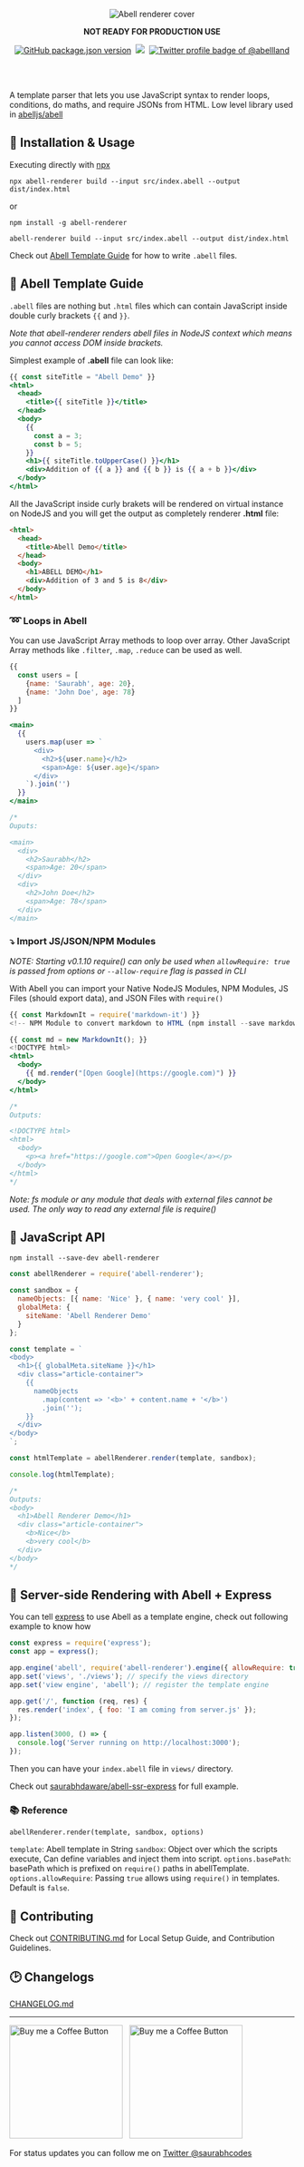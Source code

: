 <p align="center"><img alt="Abell renderer cover" src="https://res.cloudinary.com/saurabhdaware/image/upload/v1588856971/abell/abellrendererghhead.png"></p>

<p align="center"><b>NOT READY FOR PRODUCTION USE</b></p>

<p align="center">
<a href="https://npmjs.org/package/abell-renderer"><img alt="GitHub package.json version" src="https://img.shields.io/github/package-json/v/abelljs/abell-renderer/main?style=for-the-badge&labelColor=black&logo=npm&label=abell%20renderer&color=darkred"></a>&nbsp; <a href="https://discord.gg/ndsVpRG"><img src="https://img.shields.io/badge/discord-join%20chat-738ADB?style=for-the-badge&logo=discord&logoColor=738ADB&labelColor=black"/></a>&nbsp; <a href="https://twitter.com/abellland"><img alt="Twitter profile badge of @abellland" src="https://img.shields.io/badge/follow-@AbellLand-1DA1F2?style=for-the-badge&logo=twitter&logoColor=1DA1F2&labelColor=black"/></a>

</p>

<br/><br/>

<p align="left">A template parser that lets you use JavaScript syntax to render loops, conditions, do maths, and require JSONs from HTML. Low level library used in <a href="https://github.com/abelljs/abell">abelljs/abell<a></p>

## 🚀 Installation & Usage

Executing directly with [npx](https://medium.com/@maybekatz/introducing-npx-an-npm-package-runner-55f7d4bd282b)

```shell
npx abell-renderer build --input src/index.abell --output dist/index.html
```

or

```shell
npm install -g abell-renderer
```

```shell
abell-renderer build --input src/index.abell --output dist/index.html
```

Check out [Abell Template Guide](#-abell-template-guide) for how to write `.abell` files.

## 📘 Abell Template Guide

`.abell` files are nothing but `.html` files which can contain JavaScript inside double curly brackets `{{` and `}}`.

_Note that abell-renderer renders abell files in NodeJS context which means you cannot access DOM inside brackets._

Simplest example of **.abell** file can look like:

```jsx
{{ const siteTitle = "Abell Demo" }}
<html>
  <head>
    <title>{{ siteTitle }}</title>
  </head>
  <body>
    {{
      const a = 3;
      const b = 5;
    }}
    <h1>{{ siteTitle.toUpperCase() }}</h1>
    <div>Addition of {{ a }} and {{ b }} is {{ a + b }}</div>
  </body>
</html>
```

All the JavaScript inside curly brakets will be rendered on virtual instance on NodeJS and you will get the output as completely renderer **.html** file:

```html
<html>
  <head>
    <title>Abell Demo</title>
  </head>
  <body>
    <h1>ABELL DEMO</h1>
    <div>Addition of 3 and 5 is 8</div>
  </body>
</html>
```

### ➿ Loops in Abell

You can use JavaScript Array methods to loop over array. Other JavaScript Array methods like `.filter`, `.map`, `.reduce` can be used as well.

```jsx
{{
  const users = [
    {name: 'Saurabh', age: 20},
    {name: 'John Doe', age: 78}
  ]
}}

<main>
  {{
    users.map(user => `
      <div>
        <h2>${user.name}</h2>
        <span>Age: ${user.age}</span>
      </div>
    `).join('')
  }}
</main>

/*
Ouputs:

<main>
  <div>
    <h2>Saurabh</h2>
    <span>Age: 20</span>
  </div>
  <div>
    <h2>John Doe</h2>
    <span>Age: 78</span>
  </div>
</main>

```

### ⤵️ Import JS/JSON/NPM Modules

_NOTE: Starting v0.1.10 require() can only be used when `allowRequire: true` is passed from options or `--allow-require` flag is passed in CLI_

With Abell you can import your Native NodeJS Modules, NPM Modules, JS Files (should export data), and JSON Files with `require()`

```jsx
{{ const MarkdownIt = require('markdown-it') }}
<!-- NPM Module to convert markdown to HTML (npm install --save markdown-it) -->

{{ const md = new MarkdownIt(); }}
<!DOCTYPE html>
<html>
  <body>
    {{ md.render("[Open Google](https://google.com)") }}
  </body>
</html>

/*
Outputs:

<!DOCTYPE html>
<html>
  <body>
    <p><a href="https://google.com">Open Google</a></p>
  </body>
</html>
*/
```

_Note: fs module or any module that deals with external files cannot be used. The only way to read any external file is require()_

## 💛 JavaScript API

```shell
npm install --save-dev abell-renderer
```

```js
const abellRenderer = require('abell-renderer');

const sandbox = {
  nameObjects: [{ name: 'Nice' }, { name: 'very cool' }],
  globalMeta: {
    siteName: 'Abell Renderer Demo'
  }
};

const template = `
<body>
  <h1>{{ globalMeta.siteName }}</h1>
  <div class="article-container">
    {{
      nameObjects
        .map(content => '<b>' + content.name + '</b>')
        .join('');
    }}
  </div>
</body>
`;

const htmlTemplate = abellRenderer.render(template, sandbox);

console.log(htmlTemplate);

/*
Outputs:
<body>
  <h1>Abell Renderer Demo</h1>
  <div class="article-container">
    <b>Nice</b>
    <b>very cool</b>
  </div>
</body>
*/
```

## 🤖 Server-side Rendering with Abell + Express

You can tell [express](https://expressjs.com/) to use Abell as a template engine, check out following example to know how

```js
const express = require('express');
const app = express();

app.engine('abell', require('abell-renderer').engine({ allowRequire: true }));
app.set('views', './views'); // specify the views directory
app.set('view engine', 'abell'); // register the template engine

app.get('/', function (req, res) {
  res.render('index', { foo: 'I am coming from server.js' });
});

app.listen(3000, () => {
  console.log('Server running on http://localhost:3000');
});
```

Then you can have your `index.abell` file in `views/` directory.

Check out [saurabhdaware/abell-ssr-express](https://github.com/saurabhdaware/abell-ssr-express) for full example.

### 📚 Reference

`abellRenderer.render(template, sandbox, options)`

`template`: Abell template in String
`sandbox`: Object over which the scripts execute, Can define variables and inject them into script.
`options.basePath`: basePath which is prefixed on `require()` paths in abellTemplate.
`options.allowRequire`: Passing `true` allows using `require()` in templates. Default is `false`.

## 🤗 Contributing

Check out [CONTRIBUTING.md](CONTRIBUTING.md) for Local Setup Guide, and Contribution Guidelines.

## 🕑 Changelogs

[CHANGELOG.md](CHANGELOG.md)

---

[<img alt="Buy me a Coffee Button" width=200 src="https://c5.patreon.com/external/logo/become_a_patron_button.png">](https://www.patreon.com/bePatron?u=31891872) &nbsp; [<img alt="Buy me a Coffee Button" width=200 src="https://cdn.buymeacoffee.com/buttons/default-yellow.png">](https://www.buymeacoffee.com/saurabhdaware)

For status updates you can follow me on [Twitter @saurabhcodes](https://twitter.com/saurabhcodes)
